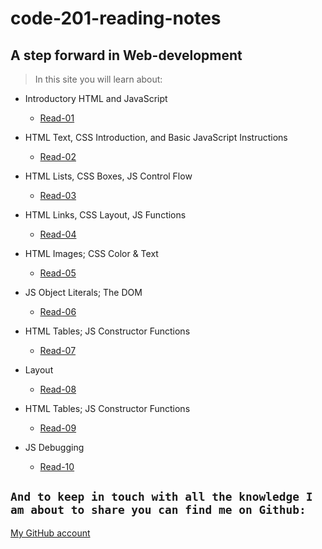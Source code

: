 # code-201-reading-notes
## A step forward in Web-development 

> In this site you will learn about:

* Introductory HTML and JavaScript
    * [Read-01](./read/class-01)

* HTML Text, CSS Introduction, and Basic JavaScript Instructions
    * [Read-02](./read/class-02)

*  HTML Lists, CSS Boxes, JS Control Flow
   * [Read-03](./read/class-03)

* HTML Links, CSS Layout, JS Functions
   * [Read-04](./read/class-04)

* HTML Images; CSS Color & Text
   * [Read-05](./read/class-05)  

*  JS Object Literals; The DOM
   * [Read-06](./read/class-06)     

*  HTML Tables; JS Constructor Functions
   * [Read-07](./read/class-07)     

*  Layout
   * [Read-08](./read/class-08)   

*  HTML Tables; JS Constructor Functions
   * [Read-09](./read/class-09)

*  JS Debugging
   * [Read-10](./read/class-10)        

## `And to keep in touch with all the knowledge I am about to share you can find me on Github:`

 [My GitHub account](https://github.com/Omar-Alhalaika)
